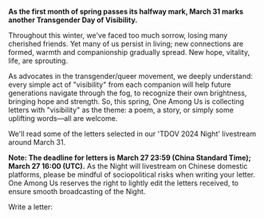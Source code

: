 **As the first month of spring passes its halfway mark, March 31 marks another Transgender Day of Visibility.**

Throughout this winter, we've faced too much sorrow, losing many cherished friends. Yet many of us persist in living; new connections are formed, warmth and companionship gradually spread. New hope, vitality, life, are sprouting.

As advocates in the transgender/queer movement, we deeply understand: every simple act of "visibility" from each companion will help future generations navigate through the fog, to recognize their own brightness, bringing hope and strength. So, this spring, One Among Us is collecting letters with "visibility" as the theme: a poem, a story, or simply some uplifting words—all are welcome.

We'll read some of the letters selected in our 'TDOV 2024 Night' livestream around March 31.

**Note: The deadline for letters is March 27 23:59 (China Standard Time); March 27 16:00 (UTC).** As the Night will livestream on Chinese domestic platforms, please be mindful of sociopolitical risks when writing your letter. One Among Us reserves the right to lightly edit the letters received, to ensure smooth broadcasting of the Night.

Write a letter:
